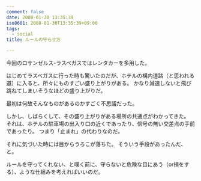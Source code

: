 ```yaml
---
comment: false
date: 2008-01-30 13:35:39
iso8601: 2008-01-30T13:35:39+09:00
tags:
  - social
title: ルールの守らせ方

---
```


今回のロサンゼルス-ラスベガスではレンタカーを多用した。

はじめてラスベガスに行った時も驚いたのだが、ホテルの構内道路（と思われる道）に入ると、所々にものすごい盛り上がりがある。
かなり減速しないと飛び跳ねてしまいそうなほどの盛り上がりだ。

最初は何故そんなものがあるのかすごく不思議だった。

しかし、しばらくして、その盛り上がりがある場所の共通点がわかってきた。
それは、ホテルの駐車場の出入り口の近くであったり、信号の無い交差点の手前であったり。
つまり「止まれ」の代わりなのだ。

それに気づいた時には目からうろこが落ちた。
そういう手段があったんだ、と。

ルールを守ってくれない、と嘆く前に、守らないと危険な目にあう（or損をする）、ような仕組みを考えればいいのだ。
